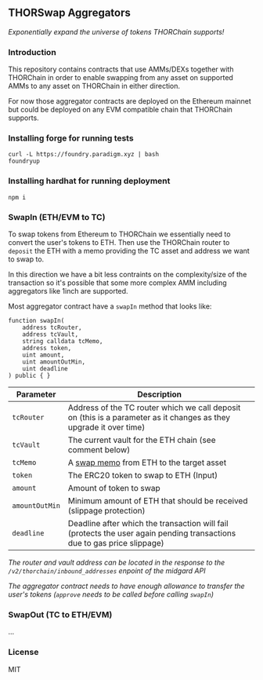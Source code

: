 ## THORSwap Aggregators

_Exponentially expand the universe of tokens THORChain supports!_

### Introduction

This repository contains contracts that use AMMs/DEXs together with THORChain
in order to enable swapping from any asset on supported AMMs to any asset on
THORChain in either direction.

For now those aggregator contracts are deployed on the Ethereum mainnet but
could be deployed on any EVM compatible chain that THORChain supports.

### Installing forge for running tests

```
curl -L https://foundry.paradigm.xyz | bash
foundryup
```

### Installing hardhat for running deployment

```
npm i
```

### SwapIn (ETH/EVM to TC)

To swap tokens from Ethereum to THORChain we essentially need to convert the
user's tokens to ETH. Then use the THORChain router to `deposit` the ETH with
a memo providing the TC asset and address we want to swap to.

In this direction we have a bit less contraints on the complexity/size of the
transaction so it's possible that some more complex AMM including aggregators
like 1inch are supported.

Most aggregator contract have a `swapIn` method that looks like:

```solidity
function swapIn(
    address tcRouter,
    address tcVault,
    string calldata tcMemo,
    address token,
    uint amount,
    uint amountOutMin,
    uint deadline
) public { }
```

|Parameter|Description|
|---|---|
|`tcRouter`|Address of the TC router which we call deposit on (this is a parameter as it changes as they upgrade it over time)|
|`tcVault`|The current vault for the ETH chain (see comment below)|
|`tcMemo`|A [swap memo](https://docs.thorchain.org/developers/transaction-memos) from ETH to the target asset|
|`token`|The ERC20 token to swap to ETH (Input)|
|`amount`|Amount of token to swap|
|`amountOutMin`|Minimum amount of ETH that should be received (slippage protection)|
|`deadline`|Deadline after which the transaction will fail (protects the user again pending transactions due to gas price slippage)|

_The router and vault address can be located in the response to the `/v2/thorchain/inbound_addresses` enpoint of the midgard API_

_The aggregator contract needs to have enough allowance to transfer the user's tokens (`approve` needs to be called before calling `swapIn`)_

### SwapOut (TC to ETH/EVM)

...

### License

MIT
